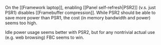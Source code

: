On the [[Framework laptop]], enabling [[Panel self-refresh|PSR2]] (v.s. just PSR1) disables [[Framebuffer compression]]. While PSR2 should be able to save more power than PSR1, the cost (in memory bandwidth and power) seems too high.

Idle power usage seems better with PSR2, but for any nontrivial actual use (e.g. web browsing) FBC seems to win.